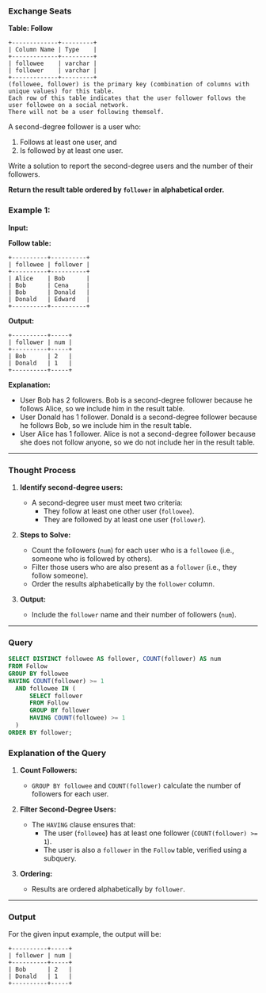 ### Exchange Seats

**Table: Follow**

```plaintext
+-------------+---------+
| Column Name | Type    |
+-------------+---------+
| followee    | varchar |
| follower    | varchar |
+-------------+---------+
(followee, follower) is the primary key (combination of columns with unique values) for this table.
Each row of this table indicates that the user follower follows the user followee on a social network.
There will not be a user following themself.
```

A second-degree follower is a user who:

1. Follows at least one user, and
2. Is followed by at least one user.

Write a solution to report the second-degree users and the number of their followers.

**Return the result table ordered by `follower` in alphabetical order.**

### Example 1:

**Input:** 

**Follow table:**

```plaintext
+----------+----------+
| followee | follower |
+----------+----------+
| Alice    | Bob      |
| Bob      | Cena     |
| Bob      | Donald   |
| Donald   | Edward   |
+----------+----------+
```

**Output:**

```plaintext
+----------+-----+
| follower | num |
+----------+-----+
| Bob      | 2   |
| Donald   | 1   |
+----------+-----+
```

**Explanation:**
- User Bob has 2 followers. Bob is a second-degree follower because he follows Alice, so we include him in the result table.
- User Donald has 1 follower. Donald is a second-degree follower because he follows Bob, so we include him in the result table.
- User Alice has 1 follower. Alice is not a second-degree follower because she does not follow anyone, so we do not include her in the result table.

---

### Thought Process

1. **Identify second-degree users:**
   - A second-degree user must meet two criteria:
     - They follow at least one other user (`followee`).
     - They are followed by at least one user (`follower`).

2. **Steps to Solve:**
   - Count the followers (`num`) for each user who is a `followee` (i.e., someone who is followed by others).
   - Filter those users who are also present as a `follower` (i.e., they follow someone).
   - Order the results alphabetically by the `follower` column.

3. **Output:**
   - Include the `follower` name and their number of followers (`num`).

---

### Query

```sql
SELECT DISTINCT followee AS follower, COUNT(follower) AS num
FROM Follow
GROUP BY followee
HAVING COUNT(follower) >= 1
  AND followee IN (
      SELECT follower
      FROM Follow
      GROUP BY follower
      HAVING COUNT(followee) >= 1
  )
ORDER BY follower;
```

### Explanation of the Query

1. **Count Followers:**
   - `GROUP BY followee` and `COUNT(follower)` calculate the number of followers for each user.

2. **Filter Second-Degree Users:**
   - The `HAVING` clause ensures that:
     - The user (`followee`) has at least one follower (`COUNT(follower) >= 1`).
     - The user is also a `follower` in the `Follow` table, verified using a subquery.

3. **Ordering:**
   - Results are ordered alphabetically by `follower`.

---

### Output

For the given input example, the output will be:

```plaintext
+----------+-----+
| follower | num |
+----------+-----+
| Bob      | 2   |
| Donald   | 1   |
+----------+-----+
